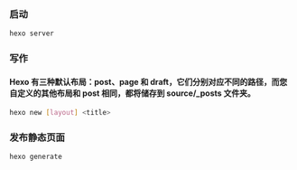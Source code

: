 ### 启动
``` bash
hexo server

```

### 写作 
#### Hexo 有三种默认布局：post、page 和 draft，它们分别对应不同的路径，而您自定义的其他布局和 post 相同，都将储存到 source/_posts 文件夹。
``` bash
hexo new [layout] <title>

```

### 发布静态页面
``` bash
hexo generate

```